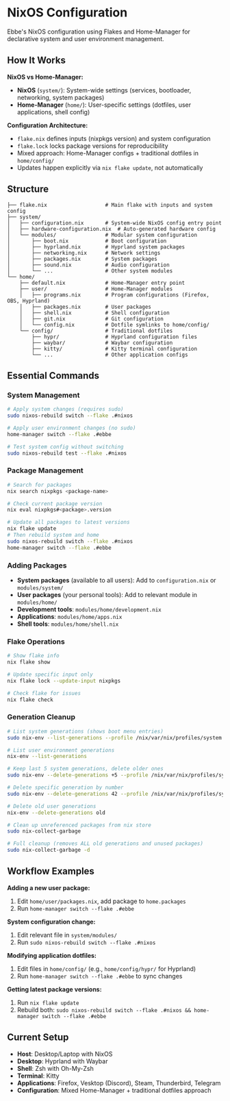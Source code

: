 # NixOS Configuration

Ebbe's NixOS configuration using Flakes and Home-Manager for declarative system and user environment management.

## How It Works

**NixOS vs Home-Manager:**
- **NixOS** (`system/`): System-wide settings (services, bootloader, networking, system packages)
- **Home-Manager** (`home/`): User-specific settings (dotfiles, user applications, shell config)

**Configuration Architecture:**
- `flake.nix` defines inputs (nixpkgs version) and system configuration
- `flake.lock` locks package versions for reproducibility
- Mixed approach: Home-Manager configs + traditional dotfiles in `home/config/`
- Updates happen explicitly via `nix flake update`, not automatically

## Structure

```
├── flake.nix                   # Main flake with inputs and system config
├── system/
│   ├── configuration.nix       # System-wide NixOS config entry point
│   ├── hardware-configuration.nix  # Auto-generated hardware config
│   └── modules/                # Modular system configuration
│       ├── boot.nix            # Boot configuration
│       ├── hyprland.nix        # Hyprland system packages
│       ├── networking.nix      # Network settings
│       ├── packages.nix        # System packages
│       ├── sound.nix           # Audio configuration
│       └── ...                 # Other system modules
└── home/
    ├── default.nix             # Home-Manager entry point
    ├── user/                   # Home-Manager modules
    │   ├── programs.nix        # Program configurations (Firefox, OBS, Hyprland)
    │   ├── packages.nix        # User packages
    │   ├── shell.nix           # Shell configuration
    │   ├── git.nix             # Git configuration
    │   └── config.nix          # Dotfile symlinks to home/config/
    └── config/                 # Traditional dotfiles
        ├── hypr/               # Hyprland configuration files
        ├── waybar/             # Waybar configuration
        ├── kitty/              # Kitty terminal configuration
        └── ...                 # Other application configs
```

## Essential Commands

### System Management
```bash
# Apply system changes (requires sudo)
sudo nixos-rebuild switch --flake .#nixos

# Apply user environment changes (no sudo)
home-manager switch --flake .#ebbe

# Test system config without switching
sudo nixos-rebuild test --flake .#nixos
```

### Package Management
```bash
# Search for packages
nix search nixpkgs <package-name>

# Check current package version
nix eval nixpkgs#<package>.version

# Update all packages to latest versions
nix flake update
# Then rebuild system and home
sudo nixos-rebuild switch --flake .#nixos
home-manager switch --flake .#ebbe
```

### Adding Packages
- **System packages** (available to all users): Add to `configuration.nix` or `modules/system/`
- **User packages** (your personal tools): Add to relevant module in `modules/home/`
- **Development tools**: `modules/home/development.nix`
- **Applications**: `modules/home/apps.nix` 
- **Shell tools**: `modules/home/shell.nix`

### Flake Operations
```bash
# Show flake info
nix flake show

# Update specific input only
nix flake lock --update-input nixpkgs

# Check flake for issues
nix flake check
```

### Generation Cleanup
```bash
# List system generations (shows boot menu entries)
sudo nix-env --list-generations --profile /nix/var/nix/profiles/system

# List user environment generations
nix-env --list-generations

# Keep last 5 system generations, delete older ones
sudo nix-env --delete-generations +5 --profile /nix/var/nix/profiles/system

# Delete specific generation by number
sudo nix-env --delete-generations 42 --profile /nix/var/nix/profiles/system

# Delete old user generations
nix-env --delete-generations old

# Clean up unreferenced packages from nix store
sudo nix-collect-garbage

# Full cleanup (removes ALL old generations and unused packages)
sudo nix-collect-garbage -d
```

## Workflow Examples

**Adding a new user package:**
1. Edit `home/user/packages.nix`, add package to `home.packages`
2. Run `home-manager switch --flake .#ebbe`

**System configuration change:**
1. Edit relevant file in `system/modules/`
2. Run `sudo nixos-rebuild switch --flake .#nixos`

**Modifying application dotfiles:**
1. Edit files in `home/config/` (e.g., `home/config/hypr/` for Hyprland)
2. Run `home-manager switch --flake .#ebbe` to sync changes

**Getting latest package versions:**
1. Run `nix flake update` 
2. Rebuild both: `sudo nixos-rebuild switch --flake .#nixos && home-manager switch --flake .#ebbe`

## Current Setup
- **Host**: Desktop/Laptop with NixOS
- **Desktop**: Hyprland with Waybar
- **Shell**: Zsh with Oh-My-Zsh
- **Terminal**: Kitty
- **Applications**: Firefox, Vesktop (Discord), Steam, Thunderbird, Telegram
- **Configuration**: Mixed Home-Manager + traditional dotfiles approach